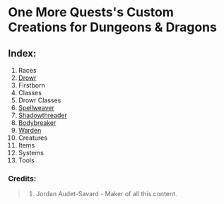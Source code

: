 # One More Quests's Custom Creations for Dungeons & Dragons

## Index:

1. Races
 1. [Drowr](https://github.com/MysticalSquirrel/DnD-Custom-Creations/blob/master/Custom%20Races/Drowr.md)
  1. Firstborn
2. Classes
 1. Drowr Classes
  1. [Spellweaver](https://github.com/MysticalSquirrel/DnD-Custom-Creations/blob/master/Custom%20Classes/Drowr%20Classes/Spellweaver.md)
  2. [Shadowthreader](https://github.com/MysticalSquirrel/DnD-Custom-Creations/blob/master/Custom%20Classes/Drowr%20Classes/Shadowthreader.md)
  3. [Bodybreaker](https://github.com/MysticalSquirrel/DnD-Custom-Creations/blob/master/Custom%20Classes/Drowr%20Classes/Bodybreaker.md)
  4. [Warden](https://github.com/MysticalSquirrel/DnD-Custom-Creations/blob/master/Custom%20Classes/Drowr%20Classes/Warden.md)
3. Creatures
4. Items
5. Systems
6. Tools

### Credits:

> 1. Jordan Audet-Savard - Maker of all this content.
